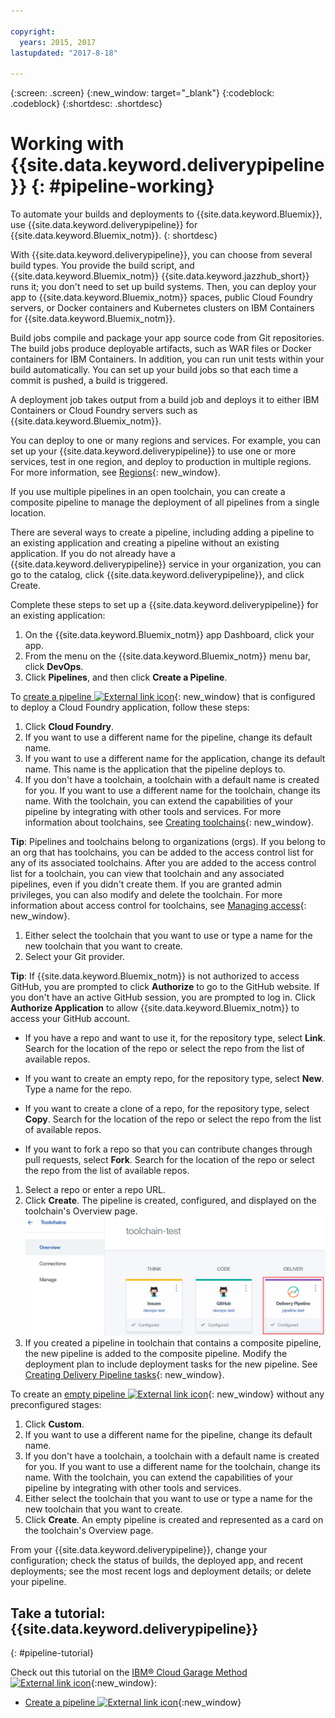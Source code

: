 ```yaml
---

copyright:
  years: 2015, 2017
lastupdated: "2017-8-18"

---
```



{:screen: .screen}
{:new_window: target="_blank"}
{:codeblock: .codeblock}
{:shortdesc: .shortdesc}

# Working with {{site.data.keyword.deliverypipeline}} {: #pipeline-working}

To automate your builds and deployments to {{site.data.keyword.Bluemix}}, use {{site.data.keyword.deliverypipeline}} for {{site.data.keyword.Bluemix_notm}}.
{: shortdesc}

With {{site.data.keyword.deliverypipeline}}, you can choose from several build types. You provide the build script, and {{site.data.keyword.Bluemix_notm}} {{site.data.keyword.jazzhub_short}} runs it; you don't need to set up build systems. Then, you can deploy your app to {{site.data.keyword.Bluemix_notm}} spaces, public Cloud Foundry servers, or Docker containers and Kubernetes clusters on IBM Containers for {{site.data.keyword.Bluemix_notm}}.

Build jobs compile and package your app source code from Git repositories. The build jobs produce deployable artifacts, such as WAR files or Docker containers for IBM Containers. In addition, you can run unit tests within your build automatically. You can set up your build jobs so that each time a commit is pushed, a build is triggered.

A deployment job takes output from a build job and deploys it to either IBM Containers or Cloud Foundry servers such as {{site.data.keyword.Bluemix_notm}}.

You can deploy to one or many regions and services. For example, you can set up your {{site.data.keyword.deliverypipeline}} to use one or more services, test in one region, and deploy to production in multiple regions. For more information, see [Regions](/docs/overview/whatisbluemix.html#ov_intro_reg){: new_window}.

If you use multiple pipelines in an open toolchain, you can create a composite pipeline to manage the deployment of all pipelines from a single location.

There are several ways to create a pipeline, including adding a pipeline to an existing application and creating a pipeline without an existing application. If you do not already have a {{site.data.keyword.deliverypipeline}} service in your organization, you can go to the catalog, click {{site.data.keyword.deliverypipeline}}, and click Create.

Complete these steps to set up a {{site.data.keyword.deliverypipeline}} for an existing application:

1. On the {{site.data.keyword.Bluemix_notm}} app Dashboard, click your app.
1. From the menu on the {{site.data.keyword.Bluemix_notm}} menu bar, click **DevOps**.
1. Click **Pipelines**, and then click **Create a Pipeline**.

To [create a pipeline ![External link icon](../../icons/launch-glyph.svg "External link icon")](https://console.bluemix.net/devops/pipelines/dashboard/create){: new_window} that is configured to deploy a Cloud Foundry application, follow these steps:

1. Click **Cloud Foundry**.
1. If you want to use a different name for the pipeline, change its default name.
1. If you want to use a different name for the application, change its default name. This name is the application that the pipeline deploys to.
1. If you don't have a toolchain, a toolchain with a default name is created for you. If you want to use a different name for the toolchain, change its name. With the toolchain, you can extend the capabilities of your pipeline by integrating with other tools and services. For more information about toolchains, see [Creating toolchains](/docs/services/ContinuousDelivery/toolchains_working.html){: new_window}.

 **Tip**: Pipelines and toolchains belong to organizations (orgs). If you belong to an org that has toolchains, you can be added to the access control list for any of its associated toolchains. After you are added to the access control list for a toolchain, you can view that toolchain and any associated pipelines, even if you didn't create them. If you are granted admin privileges, you can also modify and delete the toolchain. For more information about access control for toolchains, see [Managing access](/docs/services/ContinuousDelivery/toolchains_using.html#managing_access){: new_window}.

1. Either select the toolchain that you want to use or type a name for the new toolchain that you want to create.
1. Select your Git provider.

 **Tip**: If {{site.data.keyword.Bluemix_notm}} is not authorized to access GitHub, you are prompted to click **Authorize** to go to the GitHub website. If you don't have an active GitHub session, you are prompted to log in. Click **Authorize Application** to allow {{site.data.keyword.Bluemix_notm}} to access your GitHub account.

   * If you have a repo and want to use it, for the repository type, select **Link**. Search for the location of the repo or select the repo from the list of available repos.

   * If you want to create an empty repo, for the repository type, select **New**. Type a name for the repo.

   * If you want to create a clone of a repo, for the repository type, select **Copy**. Search for the location of the repo or select the repo from the list of available repos.

   * If you want to fork a repo so that you can contribute changes through pull requests, select **Fork**. Search for the location of the repo or select the repo from the list of available repos.

1. Select a repo or enter a repo URL.
1. Click **Create**. The pipeline is created, configured, and displayed on the toolchain's Overview page.
 ![Pipeline card](images/cd_pipeline.png)
1. If you created a pipeline in toolchain that contains a composite pipeline, the new pipeline is added to the composite pipeline. Modify the deployment plan to include deployment tasks for the new pipeline. See [Creating Delivery Pipeline tasks](/docs/services/ContinuousDelivery/pipeline_deployment_plan.html#tasks_pipelineCD){: new_window}.

To create an [empty pipeline ![External link icon](../../icons/launch-glyph.svg "External link icon")](https://console.bluemix.net/devops/pipelines/dashboard/create){: new_window} without any preconfigured stages:

1. Click **Custom**.
1. If you want to use a different name for the pipeline, change its default name.
1. If you don't have a toolchain, a toolchain with a default name is created for you. If you want to use a different name for the toolchain, change its name. With the toolchain, you can extend the capabilities of your pipeline by integrating with other tools and services.
1. Either select the toolchain that you want to use or type a name for the new toolchain that you want to create.
1. Click **Create**. An empty pipeline is created and represented as a card on the toolchain's Overview page.

From your {{site.data.keyword.deliverypipeline}}, change your configuration; check the status of builds, the deployed app, and recent deployments; see the most recent logs and deployment details; or delete your pipeline.

## Take a tutorial: {{site.data.keyword.deliverypipeline}}
{: #pipeline-tutorial}

Check out this tutorial on the [IBM&reg; Cloud Garage Method ![External link icon](../../icons/launch-glyph.svg "External link icon")](https://www.ibm.com/devops/method){:new_window}:
  * [Create a pipeline ![External link icon](../../icons/launch-glyph.svg "External link icon")](https://www.ibm.com/devops/method/tutorials/tutorial_first_pipeline?task=1){:new_window}
